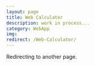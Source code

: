 ```yaml
---
layout: page
title: Web Calculator
description: work in process...
category: WebApp
img:
redirect: /Web-Calculator/
---
```


Redirecting to another page.